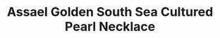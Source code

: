 ---
title: Assael Golden South Sea Cultured Pearl Necklace
description: |
  Assael's Golden South Sea Cultured Pearls are natural in color, without enhancements. The Golden South Sea Pearl comes from the Pinctada Maxima Oyster. The golden color comes from the gold nacre that is on the inside edge, or lip, of the shell. This Necklace strand is perfectly matched and has an incredible luster and near flawless surface.
specs: |
  Golden South Sea Cultured Pearl Necklace, 27 Pearls 14 - 16mm, Diamond Pave clasp set in 18K Yellow Gold, 4.19 ctw.
images:
  - assael-golden-south-sea-cultured-pearl-necklace.jpg
category: Classic Assael
tags:
  - necklaces
---